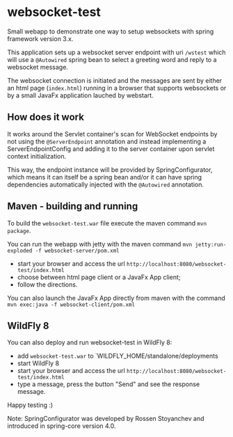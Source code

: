 websocket-test
==============

Small webapp to demonstrate one way to setup websockets with spring framework version 3.x.

This application sets up a websocket server endpoint with uri `/wstest` which will use a `@Autowired` spring bean
to select a greeting word and reply to a websocket message.

The websocket connection is initiated and the messages are sent by either an html page (`index.html`) running in a browser that supports websockets or by 
a small JavaFx application lauched by webstart.

How does it work
----------------

It works around the Servlet container's scan for WebSocket endpoints by not using the `@ServerEndpoint` annotation and instead
implementing a ServerEndpointConfig and adding it to the server container upon servlet context initialization.

This way, the endpoint instance will be provided by SpringConfigurator, which means it can itself be a spring bean and/or it
can have spring dependencies automatically injected with the `@Autowired` annotation.

Maven - building and running
----------------------------

To build the `websocket-test.war` file execute the maven command `mvn package`.

You can run the webapp with jetty with the maven command `mvn jetty:run-exploded -f websocket-server/pom.xml`
* start your browser and access the url `http://localhost:8080/websocket-test/index.html`
* choose between html page client or a JavaFx App client;
* follow the directions.

You can also launch the JavaFx App directly from maven with the command `mvn exec:java -f websocket-client/pom.xml`

WildFly 8
---------

You can also deploy and run websocket-test in WildFly 8:
* add `websocket-test.war` to `WILDFLY_HOME/standalone/deployments
* start WildFly 8
* start your browser and access the url `http://localhost:8080/websocket-test/index.html`
* type a message, press the button "Send" and see the response message.

Happy testing :)

Note: SpringConfigurator was developed by Rossen Stoyanchev and introduced in spring-core version 4.0.